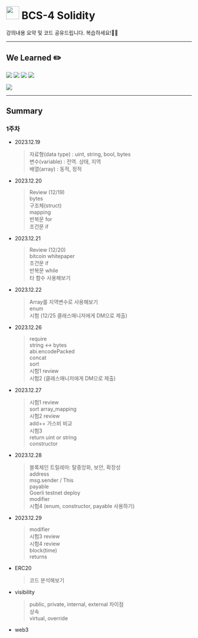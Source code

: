# <img src="https://docs.soliditylang.org/en/latest/_images/solidity_logo.svg" width="35" height="35"> BCS-4 Solidity

강의내용 요약 및 코드 공유드립니다. 복습하세요!🧑‍💻

---

## We Learned ✏️

<img src="https://img.shields.io/badge/React-61DAFB?style=flat&logo=React&logoColor=white"/> <img src="https://img.shields.io/badge/HTML5-E34F26?style=flat&logo=HTML5&logoColor=white"/> <img src="https://img.shields.io/badge/Tailwind Css-06B6D4?style=flat&logo=Tailwind Css&logoColor=white"/> <img src="https://img.shields.io/badge/CSS3-1572B6?style=flat&logo=CSS3&logoColor=white"/>

<img src="https://img.shields.io/badge/solidity-2C4F7C?style=flat&logo=solidity&logoColor=white"/>

---

## Summary

### 1주차

- 2023.12.19

  > 자료형(data type) : uint, string, bool, bytes  
  > 변수(variable) : 전역. 상태, 지역  
  > 배열(array) : 동적, 정적

- 2023.12.20

  > Review (12/19)  
  > bytes  
  > 구조체(struct)  
  > mapping  
  > 반복문 for  
  > 조건문 if

- 2023.12.21

  > Review (12/20)  
  > bitcoin whitepaper  
  > 조건문 if  
  > 반복문 while  
  > 타 함수 사용해보기

- 2023.12.22

  > Array를 지역변수로 사용해보기  
  > enum  
  > 시험 (12/25 클래스매니저에게 DM으로 제출)

- 2023.12.26

  > require  
  > string <-> bytes  
  > abi.encodePacked  
  > concat  
  > sort  
  > 시험1 review  
  > 시험2 (클래스매니저에게 DM으로 제출)

- 2023.12.27

  > 시험1 review  
  > sort
  > array_mapping  
  > 시험2 review  
  > add++ 가스비 비교  
  > 시험3  
  > return uint or string  
  > constructor

- 2023.12.28

  > 블록체인 트릴레마: 탈중앙화, 보안, 확장성  
  > address  
  > msg.sender / This  
  > payable  
  > Goerli testnet deploy  
  > modifier  
  > 시험4 (enum, constructor, payable 사용하기)

- 2023.12.29

  > modifier  
  > 시험3 review  
  > 시험4 review  
  > block(time)  
  > returns

- ERC20

  > 코드 분석해보기

- visibility

  > public, private, internal, external 차이점  
  > 상속  
  > virtual, override

- web3

  >
